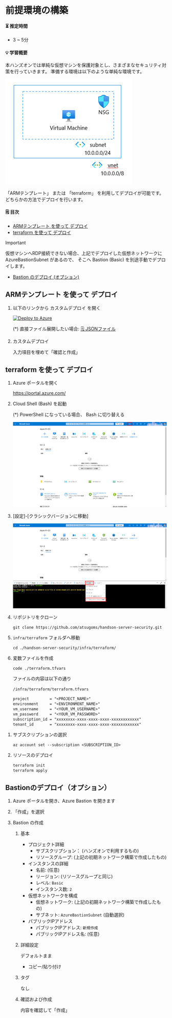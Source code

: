 # 前提環境の構築

#### ⏳ 推定時間

- 3 ~ 5分

#### 💡 学習概要

本ハンズオンでは単純な仮想マシンを保護対象とし、さまざまなセキュリティ対策を行っていきます。
準備する環境は以下のような単純な環境です。

![](../images/ex00/0000-env.png)

「ARMテンプレート」 または 「terraform」 を利用してデプロイが可能です。
どちらかの方法でデプロイを行います。

#### 🗒️ 目次

- [ARMテンプレート を使って デプロイ](#armテンプレート-を使って-デプロイ)
- [terraform を使って デプロイ](#terraform-を使って-デプロイ)

> [!IMPORTANT]
> 仮想マシンへRDP接続できない場合、上記でデプロイした仮想ネットワークに AzureBastionSubnet があるので、
> そこへ Bastion (Basic) を別途手動でデプロイします。

- [Bastion のデプロイ (オプション)](#bastionのデプロイオプション)

## ARMテンプレート を使って デプロイ

1. 以下のリンクから カスタムデプロイ を開く

    [![Deploy to Azure](https://aka.ms/deploytoazurebutton)](https://portal.azure.com/#create/Microsoft.Template/uri/https%3A%2F%2Fraw.githubusercontent.com%2Fatsugoms%2Fhandson-server-security%2Frefs%2Fheads%2Fdevelop%2Finfra%2Farm%2Ftemplate.json)

    (*) 直接ファイル展開したい場合: [🗒️ JSONファイル](https://raw.githubusercontent.com/atsugoms/handson-server-security/refs/heads/develop/infra/arm/template.json) 

1. カスタムデプロイ

    入力項目を埋めて「確認と作成」


## terraform を使って デプロイ

1. Azure ポータルを開く

    https://portal.azure.com/

1. Cloud Shell (Bash) を起動

    (*) PowerShell になっている場合、 Bash に切り替える

    ![](../images/ex00/0001-cloudshell.png)

1. [設定]-[クラシックバージョンに移動]

    ![](../images/ex00/0002-cloudshell.png)

1. リポジトリをクローン

    ```
    git clone https://github.com/atsugoms/handson-server-security.git
    ```

1. `infra/terraform` フォルダへ移動

    ```
    cd ./handson-server-security/infra/terraform/
    ```

1. 変数ファイルを作成

    ```
    code ./terraform.tfvars
    ```

    ファイルの内容は以下の通り

    `/infra/terraform/terraform.tfvars`
    ```
    project         = "<PROJECT_NAME>"
    environment     = "<ENVIRONMENT_NAME>"
    vm_username     = "<YOUR_VM_USERNAME>"
    vm_password     = "<YOUR_VM_PASSWORD>"
    subscription_id = "xxxxxxxx-xxxx-xxxx-xxxx-xxxxxxxxxxxx"
    tenant_id       = "xxxxxxxx-xxxx-xxxx-xxxx-xxxxxxxxxxxx"
    ```

<!--
1. Azure へログイン

    ```
    az login --use-device-code
    ```
-->

1. サブスクリプションの選択 

    ```
    az account set --subscription <SUBSCRIPTION_ID>
    ```

1. リソースのデプロイ

    ```
    terraform init
    terraform apply
    ```


## Bastionのデプロイ（オプション）

1. Azure ポータルを開き、Azure Bastion を開きます

1. 「作成」を選択

1. Bastion の作成

    1. 基本

        - プロジェクト詳細
            - サブスクリプション： (ハンズオンで利用するもの)
            - リソースグループ: (上記の初期ネットワーク構築で作成したもの)
        - インスタンスの詳細
            - 名前: (任意)
            - リージョン: (リソースグループと同じ)
            - レベル: `Basic`
            - インスタンス数: `2`
        - 仮想ネットワークを構成
            - 仮想ネットワーク: (上記の初期ネットワーク構築で作成したもの)
            - サブネット: `AzureBastionSubnet` (自動選択)
        - パブリックIPアドレス
            - パブリックIPアドレス: `新規作成`
            - パブリックIPアドレス名: (任意)
    
    1. 詳細設定

        デフォルトまま

        - コピー/貼り付け

    1. タグ

        なし

    1. 確認および作成

        内容を確認して「作成」
